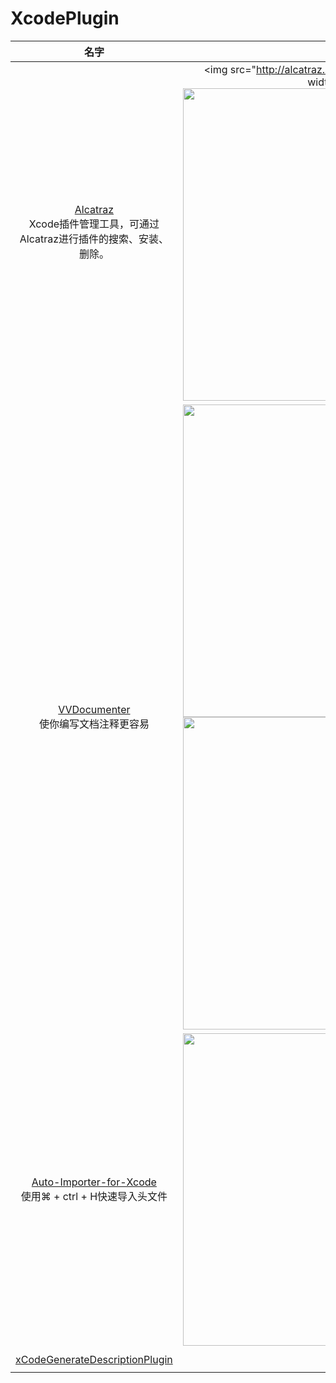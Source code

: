 # XcodePlugin

|	名字	|	介绍	|
| :-----: | :-----: |
| [Alcatraz](https://github.com/alcatraz/Alcatraz)</br>Xcode插件管理工具，可通过Alcatraz进行插件的搜索、安装、删除。	| 	<img src="http://alcatraz.io/images/screenshot@2x.png" width=500">	</br>	<img src="http://alcatraz.io/images/menu@2x.png" width="500px"/>|
| [VVDocumenter](https://github.com/onevcat/VVDocumenter-Xcode)</br>使你编写文档注释更容易	| 	<img src="https://raw.github.com/onevcat/VVDocumenter-Xcode/master/ScreenShot.gif" width="500px">	</br>	<img src="https://raw.github.com/onevcat/VVDocumenter-Xcode/master/vvdocumenter-swift.gif" width="500px">	|
|	[Auto-Importer-for-Xcode](https://github.com/citrusbyte/Auto-Importer-for-Xcode)</br>使用⌘ + ctrl + H快速导入头文件	| <img src="https://github.com/citrusbyte/Auto-Importer-for-Xcode/raw/master/demo.gif" width="500px">	|
|[xCodeGenerateDescriptionPlugin](https://github.com/adamontherun/xCodeGenerateDescriptionPlugin)|	![](https://github.com/adamontherun/xCodeGenerateDescriptionPlugin/raw/master/AutoGenerateDescriptionPluginProd/AutoGenerateDescriptionPluginProd/header.png)</br>	![](https://github.com/adamontherun/xCodeGenerateDescriptionPlugin/raw/master/AutoGenerateDescriptionPluginProd/AutoGenerateDescriptionPluginProd/implementation.png)	|